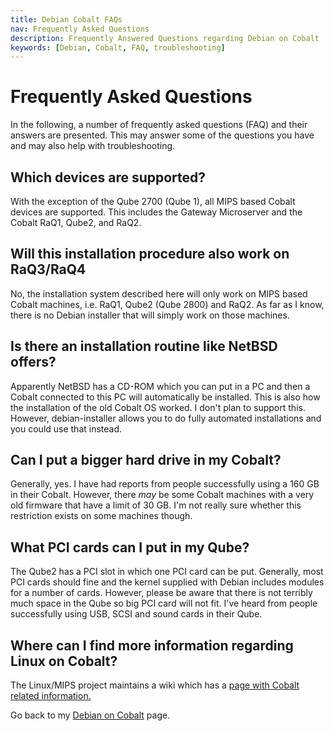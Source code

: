 ```yaml
---
title: Debian Cobalt FAQs
nav: Frequently Asked Questions
description: Frequently Answered Questions regarding Debian on Cobalt
keywords: [Debian, Cobalt, FAQ, troubleshooting]
---
```


<h1>Frequently Asked Questions</h1>

In the following, a number of frequently asked questions (FAQ) and their
answers are presented.  This may answer some of the questions you have and
may also help with troubleshooting.

<h2>Which devices are supported?</h2>

With the exception of the Qube 2700 (Qube 1), all MIPS based Cobalt devices
are supported.  This includes the Gateway Microserver and the Cobalt RaQ1,
Qube2, and RaQ2.

<h2>Will this installation procedure also work on RaQ3/RaQ4</h2>

No, the installation system described here will only work on MIPS based
Cobalt machines, i.e. RaQ1, Qube2 (Qube 2800) and RaQ2.  As far as I know,
there is no Debian installer that will simply work on those machines.

<h2>Is there an installation routine like NetBSD offers?</h2>

Apparently NetBSD has a CD-ROM which you can put in a PC and then a Cobalt
connected to this PC will automatically be installed.  This is also how the
installation of the old Cobalt OS worked.  I don't plan to support this.
However, debian-installer allows you to do fully automated installations
and you could use that instead.

<h2>Can I put a bigger hard drive in my Cobalt?</h2>

Generally, yes.  I have had reports from people successfully using a
160&nbsp;GB in their Cobalt.  However, there <em>may</em> be some Cobalt
machines with a very old firmware that have a limit of 30&nbsp;GB.  I'm not
really sure whether this restriction exists on some machines though.

<h2>What PCI cards can I put in my Qube?</h2>

The Qube2 has a PCI slot in which one PCI card can be put.  Generally, most
PCI cards should fine and the kernel supplied with Debian includes modules
for a number of cards.  However, please be aware that there is not terribly
much space in the Qube so big PCI card will not fit.  I've heard from
people successfully using USB, SCSI and sound cards in their Qube.

<h2>Where can I find more information regarding Linux on Cobalt?</h2>

The Linux/MIPS project maintains a wiki which has a <a href =
"http://www.linux-mips.org/wiki/Cobalt">page with Cobalt related
information.</a>

Go back to my <a href = "..">Debian on Cobalt</a> page.

